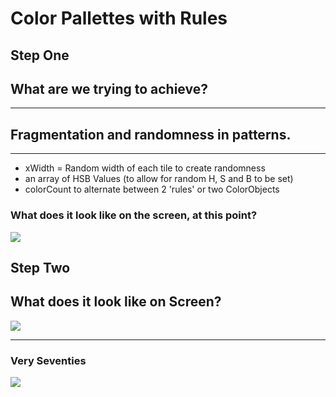 # Color Pallettes with Rules

## Step One

## What are we trying to achieve?
* * *
## Fragmentation and randomness in patterns.
* * *
-   xWidth = Random width of each tile to create randomness
-   an array of HSB Values (to allow for random H, S and B to be set)
-   colorCount to alternate between 2 'rules' or two ColorObjects

### What does it look like on the screen, at this point?
![](css/rules_01.png)

## Step Two

## What does it look like on Screen?
![](css/rules_02.png)
___


### Very Seventies
![](css/rules_03.png)
